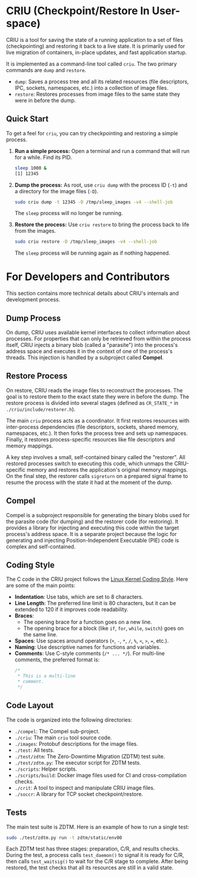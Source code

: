 # CRIU (Checkpoint/Restore In User-space)

CRIU is a tool for saving the state of a running application to a set of files
(checkpointing) and restoring it back to a live state. It is primarily used for
live migration of containers, in-place updates, and fast application startup.

It is implemented as a command-line tool called `criu`. The two primary commands
are `dump` and `restore`.

- `dump`: Saves a process tree and all its related resources (file
  descriptors, IPC, sockets, namespaces, etc.) into a collection of image
  files.
- `restore`: Restores processes from image files to the same state they were
  in before the dump.

## Quick Start

To get a feel for `criu`, you can try checkpointing and restoring a simple
process.

1.  **Run a simple process:**
    Open a terminal and run a command that will run for a while. Find its PID.
    ```bash
    sleep 1000 &
    [1] 12345
    ```

2.  **Dump the process:**
    As root, use `criu dump` with the process ID (`-t`) and a directory for the
    image files (`-D`).
    ```bash
    sudo criu dump -t 12345 -D /tmp/sleep_images -v4 --shell-job
    ```
    The `sleep` process will no longer be running.

3.  **Restore the process:**
    Use `criu restore` to bring the process back to life from the images.
    ```bash
    sudo criu restore -D /tmp/sleep_images -v4 --shell-job
    ```
    The `sleep` process will be running again as if nothing happened.

# For Developers and Contributors

This section contains more technical details about CRIU's internals and
development process.

## Dump Process

On dump, CRIU uses available kernel interfaces to collect information about
processes. For properties that can only be retrieved from within the process
itself, CRIU injects a binary blob (called a "parasite") into the process's
address space and executes it in the context of one of the process's threads.
This injection is handled by a subproject called **Compel**.

## Restore Process

On restore, CRIU reads the image files to reconstruct the processes. The goal is
to restore them to the exact state they were in before the dump. The restore
process is divided into several stages (defined as `CR_STATE_*` in
`./criu/include/restorer.h`).

The main `criu` process acts as a coordinator. It first restores resources with
inter-process dependencies (file descriptors, sockets, shared memory,
namespaces, etc.). It then forks the process tree and sets up namespaces.
Finally, it restores process-specific resources like file descriptors and memory
mappings.

A key step involves a small, self-contained binary called the "restorer". All
restored processes switch to executing this code, which unmaps the CRIU-specific
memory and restores the application's original memory mappings. On the final
step, the restorer calls `sigreturn` on a prepared signal frame to resume the
process with the state it had at the moment of the dump.

## Compel

Compel is a subproject responsible for generating the binary blobs used for the
parasite code (for dumping) and the restorer code (for restoring). It provides a
library for injecting and executing this code within the target process's
address space. It is a separate project because the logic for generating and
injecting Position-Independent Executable (PIE) code is complex and
self-contained.

## Coding Style

The C code in the CRIU project follows the
[Linux Kernel Coding Style](https://www.kernel.org/doc/html/latest/process/coding-style.html).
Here are some of the main points:

-   **Indentation**: Use tabs, which are set to 8 characters.
-   **Line Length**: The preferred line limit is 80 characters, but it can be
    extended to 120 if it improves code readability.
-   **Braces**:
    -   The opening brace for a function goes on a new line.
    -   The opening brace for a block (like `if`, `for`, `while`, `switch`) goes
        on the same line.
-   **Spaces**: Use spaces around operators (`+`, `-`, `*`, `/`, `%`, `<`, `>`,
    `=`, etc.).
-   **Naming**: Use descriptive names for functions and variables.
-   **Comments**: Use C-style comments (`/* ... */`). For multi-line comments,
    the preferred format is:
    ```c
    /*
     * This is a multi-line
     * comment.
     */
    ```

## Code Layout

The code is organized into the following directories:

-   `./compel`: The Compel sub-project.
-   `./criu`: The main `criu` tool source code.
-   `./images`: Protobuf descriptions for the image files.
-   `./test`: All tests.
-   `./test/zdtm`: The Zero-Downtime Migration (ZDTM) test suite.
-   `./test/zdtm.py`: The executor script for ZDTM tests.
-   `./scripts`: Helper scripts.
-   `./scripts/build`: Docker image files used for CI and cross-compilation
    checks.
-   `./crit`: A tool to inspect and manipulate CRIU image files.
-   `./soccr`: A library for TCP socket checkpoint/restore.

## Tests

The main test suite is ZDTM. Here is an example of how to run a single test:

```bash
sudo ./test/zdtm.py run -t zdtm/static/env00
```

Each ZDTM test has three stages: preparation, C/R, and results checks. During
the test, a process calls `test_daemon()` to signal it is ready for C/R, then
calls `test_waitsig()` to wait for the C/R stage to complete. After being
restored, the test checks that all its resources are still in a valid state.
